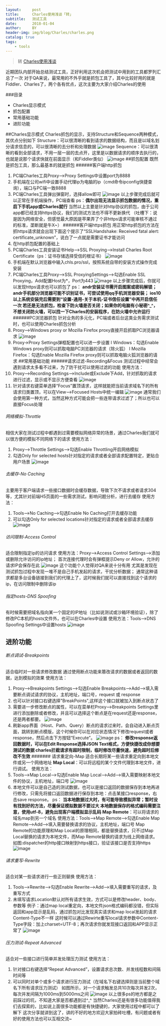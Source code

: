 ```yaml
---
layout:     post
title:      Charles使用浅谈「转」
subtitle:   测试工具
date:       2018-01-04
author:     BY
header-img: img/blog/Charles/charles.png
catalog: true
tags:
    - tools
---
```


> 转 [Charles使用浅谈](http://ishare.58corp.com/index.php/topic/show/1012)


近期团队内部开始总结测试工具，正好利用这次机会把测试中用到的工具都罗列汇总了一次
对于QA来说，最常用的不外乎就是抓包工具了，其中比较好用的就是Fiddler、Charles了，两个各有优点，这次主要为大家介绍Charles的使用


###目录
- Charles显示模式
- 抓包配置
- 常用基础功能
- 进阶功能

##Charles显示模式
Charles抓包的显示，支持Structure和Sequence两种模式，其优点分别如下
Structure：可以很清晰的看到请求的数据结构，而且是以域名划分请求信息的，可以很清晰的去分析和处理数据
![image](https://raw.githubusercontent.com/lzxiaodong11/lzxiaodong11.github.io/master/img/blog/Charles/20171121145543_93658.png)
Sequence：可以很清晰的看到全部请求，不用一层一层的去点开，这里是以数据请求的顺序去执行的，也就是说那个请求快就在前面显示（和Fiddler类似）
![image](https://raw.githubusercontent.com/lzxiaodong11/lzxiaodong11.github.io/master/img/blog/Charles/20171121145600_91139.png)
##抓包配置
既然是抓包工具，那么最基本的就是抓包
######客户端http抓包
1. PC端Charles工具Proxy-->Proxy Settings中设置port为8888
2. 手机端在公司wifi中设置手动代理ip为电脑的ip（cmd命令ipconfig快捷查询），端口与PC端一致8888
3. PC端Charles工具弹出弹窗时，选择allow即可
![image](https://raw.githubusercontent.com/lzxiaodong11/lzxiaodong11.github.io/master/img/blog/Charles/20171121151158_74372.png)
以上步骤完成后就可以正常在手机端操作，PC端查看
ps：**偶尔出现无法显示抓包数据的情况，重启下手机app或Charles就行**
当然以上主要是针对http协议的抓包，由于公司app都已经支持https协议，我们的测试方法也不得不更新换代
（吐槽下：说是因为网络安全，但感觉最大原因是苹果弄了个非https请求可能审核不通过的标准，垄断就是牛X~）
######客户端https抓包
用正常http抓包的方法在抓https请求就会出现下面这个提示了“SSLHandshake: Received fatal alert: certificate_unknown”，说白了一点就是需要证书才能访问
1. 在http抓包配置的基础上
2. PC端Charles工具安装证书Help-->SSL Proxying-->Install Charles Root Certificate（ps：证书存储选择受信的根证书）
![image](https://raw.githubusercontent.com/lzxiaodong11/lzxiaodong11.github.io/master/img/blog/Charles/20171121150951_14004.png)
3. 手机端在默认浏览器中输入chls.pro/ssl，按照系统自带的安装方式操作完成安装
4. PC端Charles工具Proxy-->SSL ProxyingSettings-->勾选Enable SSL Proxying，Add配置Host为*，Port为443
![image](https://raw.githubusercontent.com/lzxiaodong11/lzxiaodong11.github.io/master/img/blog/Charles/20171121151024_3129.png)
以上步骤完成后，你就可以发现https请求也可以抓包了
ps：
**andr安装证书需开启图案或密码解锁；
andr手机部分浏览器可能不识别证书，可尝试使用qq手机浏览器安装；
ios10以上系统安装完后需要到“设置-通用-关于本机-证书信任设置”中再开启信任一次
若还是无法抓包，检查下防火墙是否关闭；如果你的电脑有小秘密^_^，不想关闭防火墙，可以找一下Charles的安装程序，在防火墙中允许运行**
######PC浏览器抓包
针对业务的多元化，PC端或者后台这类业务需求测试时，也可以使用Charles抓包分析
1. Proxy-->Windows proxy  or  Mozilla Firefox proxy直接开启抓取PC浏览器请求
![image](https://raw.githubusercontent.com/lzxiaodong11/lzxiaodong11.github.io/master/img/blog/Charles/20171121151305_23407.png)
2. Proxy->Proxy Settings弹框配置也可以进一步设置
l  Windows：勾选Enable Windows proxy则可以抓取电脑PC浏览器的请求（除火狐）
l  Mozilla Firefox：勾选Enable Mozilla Firefox proxy则可以抓取电脑火狐浏览器的请求
##常用基础功能
######请求过滤-Recording&Focus
测试过程中经常会遇到请求太多看不过来，为了防干扰可以使用过滤的功能
使用方法：
1. Proxy-->Recording Settings-->Include或Exclude下Add，针对抓取的请求进行过滤，显示或不显示方便查看
![image](https://raw.githubusercontent.com/lzxiaodong11/lzxiaodong11.github.io/master/img/blog/Charles/20171121151629_54637.png)
2. 针对请求右键菜单选择“Focus”置顶请求，这样就能把当前请求域名下的所有请求归类置顶，可以在View-->Focused Hosts中统一编辑
![image](https://raw.githubusercontent.com/lzxiaodong11/lzxiaodong11.github.io/master/img/blog/Charles/20171121151653_61634.png)
通常我们会使用第一种方式，当然这种方式可能会把一些连带请求过滤了；所以也可以直接Focus处理
###### 网络模拟-Throttle
相信大家在测试过程中都遇到过需要模拟网络异常的场景，通过Charles我们就可以很方便的模拟不同网络下的请求
使用方法：
1. Proxy-->Throttle Settings-->勾选Enable Throttling开启网络模拟
2. 勾选Only for selected hosts针对指定的请求或者全部请求配置特定，更贴合用户场景
![image](https://raw.githubusercontent.com/lzxiaodong11/lzxiaodong11.github.io/master/img/blog/Charles/20171121151844_29174.png)
###### 去缓存-No Caching
主要用于客户端请求一些接口数据时会缓存数据，导致下次不请求或者请求304等，尤其针对前端H5页面的一些需求测试，影响问题分析，进行去缓存
使用方法：
1. Tools-->No Caching-->勾选Enable No Caching打开去缓存功能
2. 可以勾选Only for selected locations针对指定的请求或者全部请求去缓存
![image](https://raw.githubusercontent.com/lzxiaodong11/lzxiaodong11.github.io/master/img/blog/Charles/20171121152037_51935.png)
###### 访问限制-Access Control
适合限制指定ip的访问请求
使用方法：Proxy-->Access Control Settings-->添加或删除允许访问的ip地址；
首次连接代理时会有弹框提示Deny or Allow，允许的请求IP会保存在此
![image](https://raw.githubusercontent.com/lzxiaodong11/lzxiaodong11.github.io/master/img/blog/Charles/20171121152154_47224.png)
这个功能个人觉得对QA来说十分有用
尤其是发现在测试抓包过程中发现一堆不是自己手机发起的请求，干扰分析数据；
通常这种请求都是多台设备链接到我们的代理上了，这时候我们就可以直接找到这个请求的ip，在访问限制中删除该ip
###### 指定hosts-DNS Spoofing
有时候需要把域名指向某一个固定的IP地址（比如说测试或沙箱环境验证），除了修改PC本机的hosts文件外，也可以在Charles中设置
使用方法：Tools-->DNS Spoofing Settings中设置hosts
![image](https://raw.githubusercontent.com/lzxiaodong11/lzxiaodong11.github.io/master/img/blog/Charles/20171121152229_24401.png)
## 进阶功能
###### 断点调试-Breakpoints
适合临时对一些请求修改数据
通过使用断点功能来篡改请求的数据或者返回的数据，达到模拟的效果
使用方法：
1. Proxy-->Breakpoints Settings-->勾选Enable Breakpoints-->Add-->填入需要断点调试请求的协议，主机地址，端口号，request 或 response
2. 也可以针对接口右键选择"BreakPoints",这样这个接口就被加入到断点状态了
3. 需要进一步修改断点的属性，可以在菜单栏Proxy–->Breakpoints Settings里进行添加删除或者修改，并且可以选择这个断点是在request还是response，还是两者都要。
![image](https://raw.githubusercontent.com/lzxiaodong11/lzxiaodong11.github.io/master/img/blog/Charles/20171121152530_47226.png)
4. 刷新app界面（Host、Path、Query）断点的请求过来时，会自动进入断点页面，跳转到断点模版，这个时候你可以在对应状态情况下修改request或者response，然后点击下方按钮“Execute”。
![image](https://raw.githubusercontent.com/lzxiaodong11/lzxiaodong11.github.io/master/img/blog/Charles/20171121152548_91413.png)
ps：
**修改response返回数据时，可以在Edit Response选择JSON Text格式，方便快捷改成你想要测试的数据
charles拦截请求有超时限制，临时修改尽量快速，避免超时后修改不生效**
####### 请求重定向-Map
适合长期将某一些请求重定向到本地文件或另一个网络地址
**Map Local**：可以将远程的某个文件代理到本地文件，进行调试。
使用方法：
1. Tools-->Map Local-->勾选Enable Map Local-->Add-->填入需要映射本地文件的协议，主机地址，端口号
![image](https://raw.githubusercontent.com/lzxiaodong11/lzxiaodong11.github.io/master/img/blog/Charles/20171121152912_44620.png)
2. 本地文件可以是自己造的测试数据，也可以是接口返回的数据保存到本地再进行修改，只需先将接口返回数据进行保存到本地：点击某接口response，右击save response。
ps：
**当本地数据过大时，有可能导致模拟异常；暂时没有找到好的方法，尽量保证模拟数据不要过大
本地数据保存的格式编码需要注意，使用utf-8，避免出现客户端模拟显示乱码**
**Map Remote**：可以将请求的域名map到另一个域名
使用方法：Tools-->Map Remote-->勾选Enable Map Remote-->Add-->填入需要替换请求的协议，主机地址，端口号
Map Remote的功能原理和Map Local的原理相同，都是替换请求，只不过Map Local替换的请求为本地文件，而Map Remote替换的请求为线上网络请求。
如图:dispatcher的http接口映射到https接口，验证该接口是否支持https
![image](https://raw.githubusercontent.com/lzxiaodong11/lzxiaodong11.github.io/master/img/blog/Charles/20171121153002_15605.png)
######  请求重写-Rewrite
适合对某一些请求进行一些正则替换
使用方法：
1. Tools-->Rewrite-->勾选Enable Rewrite-->Add-->填入需要重写的请求，及重写方式
2. 未填写请求Location默认对所有请求生效，方式可以是修改header、body、参数等
例子：通过map local重定向，本地文件json格式编码都没错，但实际返回和app显示是乱码，通过抓包对比发现真实请求和map local发起的请求Content-Type不一样
这时候可以通过Rewirte重写local请求参数中Content-Type字段：加上charset=UTF-8；再次请求你就发现接口返回和APP显示正常了
![image](https://raw.githubusercontent.com/lzxiaodong11/lzxiaodong11.github.io/master/img/blog/Charles/20171121153056_30385.png)
###### 压力测试-Repeat Advanced
适合对一些接口进行简单并发处理压力测试
使用方法：
1. 针对接口右键选择“Repeat Advanced”，设置请求总次数、并发线程数和间隔时间等
2. 可以同时对单个或多个请求进行压力测试（在域名下右键选择则是当前整个域名下所有请求压力测试）
如图所示，对一个请求触发总共10次每次并发2次，每次并发间隔为1000ms到5000ms之间
![image](https://raw.githubusercontent.com/lzxiaodong11/lzxiaodong11.github.io/master/img/blog/Charles/20171121153309_29569.png)
以上很多ps的地方都是之前踩过的坑，不知道大家是否都遇到过^_^
当然Charles还是有很多功能值得我们去探索的，比如说上面很多功能都是有快捷键的，大家使用过程中都可以了解下
这次分享就讲到这了，讲的不好的地方欢迎大家拍砖吐槽，有问题或者有好的使用方法也可以互相交流~
